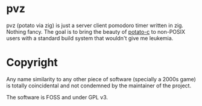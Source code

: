 # pvz
pvz (potato via zig) is just a server client pomodoro timer written in zig.
Nothing fancy. The goal is to bring the beauty of [potato-c](https://github.com/nimaaskarian/potato-c)
to non-POSIX users with a standard build system that wouldn't give me leukemia.

# Copyright
Any name similarity to any other piece of software (specially a 2000s game) is totally coincidental and not condemned by 
the maintainer of the project.

The software is FOSS and under GPL v3.
